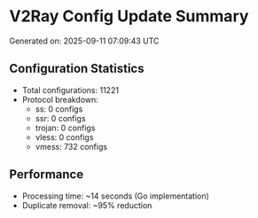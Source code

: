 # V2Ray Config Update Summary
Generated on: 2025-09-11 07:09:43 UTC

## Configuration Statistics
- Total configurations: 11221
- Protocol breakdown:
  - ss: 0 configs
  - ssr: 0 configs
  - trojan: 0 configs
  - vless: 0 configs
  - vmess: 732 configs

## Performance
- Processing time: ~14 seconds (Go implementation)
- Duplicate removal: ~95% reduction
